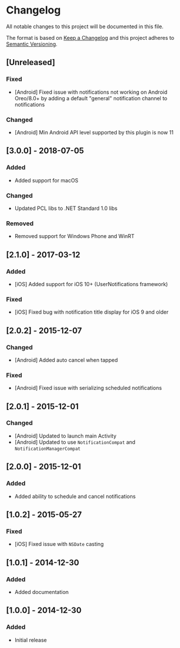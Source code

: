 # Changelog
All notable changes to this project will be documented in this file.

The format is based on [Keep a Changelog](http://keepachangelog.com/en/1.0.0/)
and this project adheres to [Semantic Versioning](http://semver.org/spec/v2.0.0.html).

## [Unreleased]

### Fixed
- [Android] Fixed issue with notifications not working on Android Oreo/8.0+ by adding a default "general" notification channel to notifications

### Changed
- [Android] Min Android API level supported by this plugin is now 11

## [3.0.0] - 2018-07-05

### Added
- Added support for macOS

### Changed
- Updated PCL libs to .NET Standard 1.0 libs

### Removed
- Removed support for Windows Phone and WinRT

## [2.1.0] - 2017-03-12

### Added
- [iOS] Added support for iOS 10+ (UserNotifications framework) 

### Fixed
- [iOS] Fixed bug with notification title display for iOS 9 and older

## [2.0.2] - 2015-12-07

### Changed
- [Android] Added auto cancel when tapped

### Fixed
- [Android] Fixed issue with serializing scheduled notifications

## [2.0.1] - 2015-12-01

### Changed
- [Android] Updated to launch main Activity
- [Android] Updated to use `NotificationCompat` and `NotificationManagerCompat`

## [2.0.0] - 2015-12-01

### Added
- Added ability to schedule and cancel notifications

## [1.0.2] - 2015-05-27

### Fixed
- [iOS] Fixed issue with `NSDate` casting

## [1.0.1] - 2014-12-30

### Added
- Added documentation

## [1.0.0] - 2014-12-30

### Added
- Initial release
